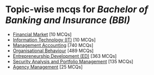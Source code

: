 # Topic-wise mcqs for *Bachelor of Banking and Insurance (BBI)*

- [Financial Market](https://mcqmate.com/topic/financial-market) [10 MCQs]
- [Information Technology \(IT\)](https://mcqmate.com/topic/information-technology) [10 MCQs]
- [Management Accounting](https://mcqmate.com/topic/management-accounting) [740 MCQs]
- [Organisational Behaviour](https://mcqmate.com/topic/organisational-behaviour) [489 MCQs]
- [Entrepreneurship Development \(ED\)](https://mcqmate.com/topic/entrepreneurship-development) [363 MCQs]
- [Security Analysis and Portfolio Management](https://mcqmate.com/topic/security-analysis-and-portfolio-management) [135 MCQs]
- [Agency Management](https://mcqmate.com/topic/agency-management) [25 MCQs]
